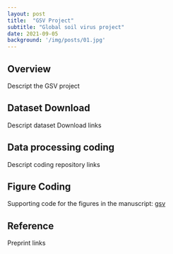 ```yaml
---
layout: post
title:  "GSV Project"
subtitle: "Global soil virus project"
date: 2021-09-05  
background: '/img/posts/01.jpg'
---
```


## Overview

Descript the GSV project

## Dataset Download

Descript dataset Download links

## Data processing coding

Descript coding repository  links

## Figure Coding

Supporting code for the figures in the manuscript: [gsv](https://github.com/YilingWang1997/Global-Soil-Virome)

## Reference 

Preprint links 
